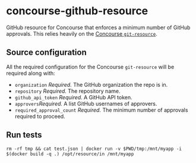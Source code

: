 # concourse-github-resource

GitHub resource for Concourse that enforces a minimum number of GitHub approvals. This relies heavily on the [Concourse `git-resource`](https://github.com/concourse/git-resource).

## Source configuration

All the required configuration for the Concourse `git-resource` will be required along with:

* `organization` *Required.* The GitHub organization the repo is in.
* `repository` *Required.* The repository name.
* `github_api_token` *Required.* A GitHub API token.
* `approvers`*Required.* A list GitHub usernames of approvers.
* `required_approval_count` *Required.* The minimum number of approvals required to proceed.

## Run tests
```
rm -rf tmp && cat test.json | docker run -v $PWD/tmp:/mnt/myapp -i $(docker build -q .) /opt/resource/in /mnt/myapp
```
